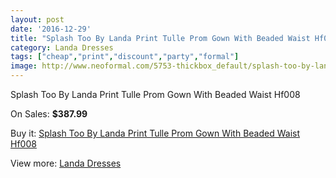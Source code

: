 ```yaml
---
layout: post
date: '2016-12-29'
title: "Splash Too By Landa Print Tulle Prom Gown With Beaded Waist Hf008"
category: Landa Dresses
tags: ["cheap","print","discount","party","formal"]
image: http://www.neoformal.com/5753-thickbox_default/splash-too-by-landa-print-tulle-prom-gown-with-beaded-waist-hf008.jpg
---
```

Splash Too By Landa Print Tulle Prom Gown With Beaded Waist Hf008

On Sales: **$387.99**
<a href="https://www.neoformal.com/en/landa-dresses/2100-splash-too-by-landa-print-tulle-prom-gown-with-beaded-waist-hf008.html"><amp-img layout="responsive" width="600" height="600" src="//www.neoformal.com/5753-thickbox_default/splash-too-by-landa-print-tulle-prom-gown-with-beaded-waist-hf008.jpg" alt="Splash Too By Landa Print Tulle Prom Gown With Beaded Waist Hf008 0" /></a>
<a href="https://www.neoformal.com/en/landa-dresses/2100-splash-too-by-landa-print-tulle-prom-gown-with-beaded-waist-hf008.html"><amp-img layout="responsive" width="600" height="600" src="//www.neoformal.com/5754-thickbox_default/splash-too-by-landa-print-tulle-prom-gown-with-beaded-waist-hf008.jpg" alt="Splash Too By Landa Print Tulle Prom Gown With Beaded Waist Hf008 1" /></a>

Buy it: [Splash Too By Landa Print Tulle Prom Gown With Beaded Waist Hf008](https://www.neoformal.com/en/landa-dresses/2100-splash-too-by-landa-print-tulle-prom-gown-with-beaded-waist-hf008.html "Splash Too By Landa Print Tulle Prom Gown With Beaded Waist Hf008")

View more: [Landa Dresses](https://www.neoformal.com/en/17-landa-dresses "Landa Dresses")